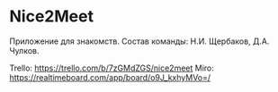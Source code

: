 # Nice2Meet
Приложение для знакомств. 
Состав команды: Н.И. Щербаков, Д.А. Чулков.

Trello: https://trello.com/b/7zGMdZGS/nice2meet
Miro: https://realtimeboard.com/app/board/o9J_kxhyMVo=/
